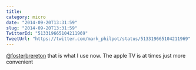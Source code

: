 ```yaml
---
title: 
category: micro
date: "2014-09-20T13:31:59"
slug: "2014-09-20T13:31:59"
TwitterId: "513319665104211969"
TweetUrl: "https://twitter.com/mark_philpot/status/513319665104211969"
---
```


[@fosterbrereton](https://twitter.com/fosterbrereton) that is what I use now.
The apple TV is at times just more convenient
